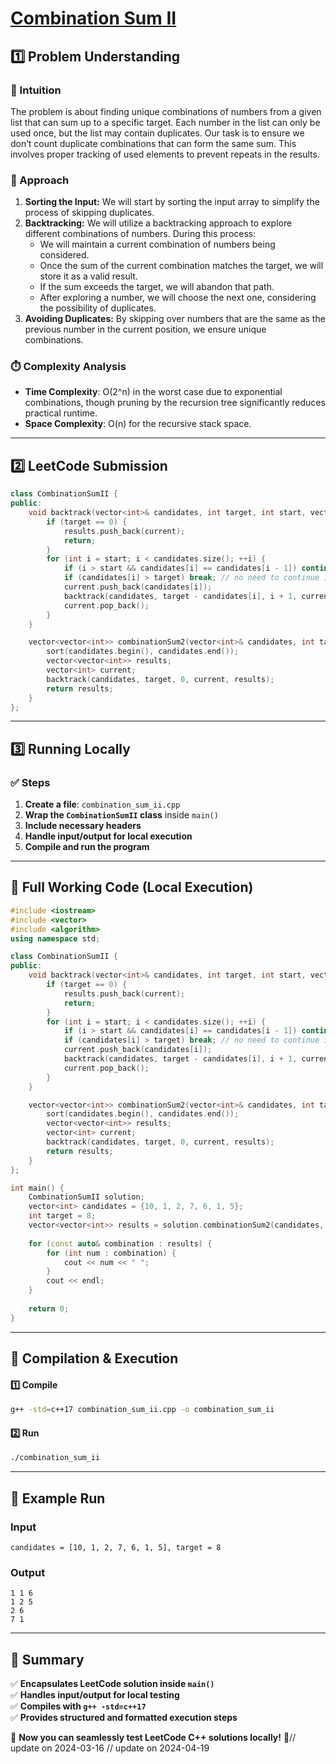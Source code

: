 # **[Combination Sum II](https://leetcode.com/problems/combination-sum-ii/description/)**  

## **1️⃣ Problem Understanding**  
### **📌 Intuition**  
The problem is about finding unique combinations of numbers from a given list that can sum up to a specific target. Each number in the list can only be used once, but the list may contain duplicates. Our task is to ensure we don’t count duplicate combinations that can form the same sum. This involves proper tracking of used elements to prevent repeats in the results.

### **🚀 Approach**  
1. **Sorting the Input:** We will start by sorting the input array to simplify the process of skipping duplicates.
2. **Backtracking:** We will utilize a backtracking approach to explore different combinations of numbers. During this process:
   - We will maintain a current combination of numbers being considered.
   - Once the sum of the current combination matches the target, we will store it as a valid result.
   - If the sum exceeds the target, we will abandon that path.
   - After exploring a number, we will choose the next one, considering the possibility of duplicates.
3. **Avoiding Duplicates:** By skipping over numbers that are the same as the previous number in the current position, we ensure unique combinations.

### **⏱️ Complexity Analysis**  
- **Time Complexity**: O(2^n) in the worst case due to exponential combinations, though pruning by the recursion tree significantly reduces practical runtime.
- **Space Complexity**: O(n) for the recursive stack space.

---  

## **2️⃣ LeetCode Submission**  
```cpp
class CombinationSumII {
public:
    void backtrack(vector<int>& candidates, int target, int start, vector<int>& current, vector<vector<int>>& results) {
        if (target == 0) {
            results.push_back(current);
            return;
        }
        for (int i = start; i < candidates.size(); ++i) {
            if (i > start && candidates[i] == candidates[i - 1]) continue; // skip duplicates
            if (candidates[i] > target) break; // no need to continue if the number exceeds target
            current.push_back(candidates[i]);
            backtrack(candidates, target - candidates[i], i + 1, current, results);
            current.pop_back();
        }
    }

    vector<vector<int>> combinationSum2(vector<int>& candidates, int target) {
        sort(candidates.begin(), candidates.end());
        vector<vector<int>> results;
        vector<int> current;
        backtrack(candidates, target, 0, current, results);
        return results;
    }
};
```

---  

## **3️⃣ Running Locally**  
### **✅ Steps**  
1. **Create a file**: `combination_sum_ii.cpp`  
2. **Wrap the `CombinationSumII` class** inside `main()`  
3. **Include necessary headers**  
4. **Handle input/output for local execution**  
5. **Compile and run the program**  

---  

## **📝 Full Working Code (Local Execution)**  
```cpp
#include <iostream>
#include <vector>
#include <algorithm>
using namespace std;

class CombinationSumII {
public:
    void backtrack(vector<int>& candidates, int target, int start, vector<int>& current, vector<vector<int>>& results) {
        if (target == 0) {
            results.push_back(current);
            return;
        }
        for (int i = start; i < candidates.size(); ++i) {
            if (i > start && candidates[i] == candidates[i - 1]) continue; // skip duplicates
            if (candidates[i] > target) break; // no need to continue if the number exceeds target
            current.push_back(candidates[i]);
            backtrack(candidates, target - candidates[i], i + 1, current, results);
            current.pop_back();
        }
    }

    vector<vector<int>> combinationSum2(vector<int>& candidates, int target) {
        sort(candidates.begin(), candidates.end());
        vector<vector<int>> results;
        vector<int> current;
        backtrack(candidates, target, 0, current, results);
        return results;
    }
};

int main() {
    CombinationSumII solution;
    vector<int> candidates = {10, 1, 2, 7, 6, 1, 5};
    int target = 8;
    vector<vector<int>> results = solution.combinationSum2(candidates, target);
    
    for (const auto& combination : results) {
        for (int num : combination) {
            cout << num << " ";
        }
        cout << endl;
    }
    
    return 0;
}
```  

---  

## **🔧 Compilation & Execution**  
#### **1️⃣ Compile**  
```bash
g++ -std=c++17 combination_sum_ii.cpp -o combination_sum_ii
```  

#### **2️⃣ Run**  
```bash
./combination_sum_ii
```  

---  

## **🎯 Example Run**  
### **Input**  
```
candidates = [10, 1, 2, 7, 6, 1, 5], target = 8
```  
### **Output**  
```
1 1 6 
1 2 5 
2 6 
7 1 
```

---  

## **📌 Summary**  
✅ **Encapsulates LeetCode solution inside `main()`**  
✅ **Handles input/output for local testing**  
✅ **Compiles with `g++ -std=c++17`**  
✅ **Provides structured and formatted execution steps**  

🚀 **Now you can seamlessly test LeetCode C++ solutions locally!** 🚀// update on 2024-03-16
// update on 2024-04-19
